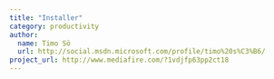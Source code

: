 ```yaml
---
title: "Installer"
category: productivity
author:
  name: Timo Sö
  url: http://social.msdn.microsoft.com/profile/timo%20s%C3%B6/
project_url: http://www.mediafire.com/?1vdjfp63pp2ct18
---
```

